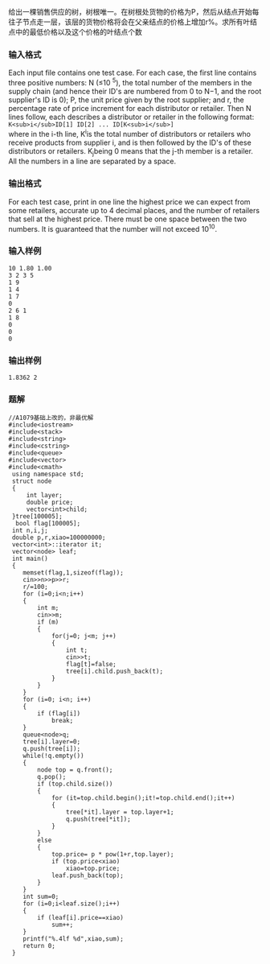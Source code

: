 给出一棵销售供应的树，树根唯一。在树根处货物的价格为P，然后从结点开始每往子节点走一层，该层的货物价格将会在父亲结点的价格上增加r%。求所有叶结点中的最低价格以及这个价格的叶结点个数
### 输入格式
Each input file contains one test case. For each case, the first line contains three positive numbers: N (≤10 
<sup>5</sup>), the total number of the members in the supply chain (and hence their ID's are numbered from 0 to N−1, and the root supplier's ID is 0); P, the unit price given by the root supplier; and r, the percentage rate of price increment for each distributor or retailer. Then N lines follow, each describes a distributor or retailer in the following format:\
`K<sub>i</sub>ID[1] ID[2] ... ID[K<sub>i</sub>]`\
where in the i-th line, K<sup>i</sup>is the total number of distributors or retailers who receive products from supplier i, and is then followed by the ID's of these distributors or retailers. K<sub>j</sub>being 0 means that the j-th member is a retailer. All the numbers in a line are separated by a space.
### 输出格式
For each test case, print in one line the highest price we can expect from some retailers, accurate up to 4 decimal places, and the number of retailers that sell at the highest price. There must be one space between the two numbers.  It is guaranteed that the number will not exceed 10<sup>10</sup>.
### 输入样例
```
10 1.80 1.00
3 2 3 5
1 9
1 4
1 7
0
2 6 1
1 8
0
0
0
```
### 输出样例
```
1.8362 2
```

### 题解
```
//A1079基础上改的，非最优解
#include<iostream>
#include<stack>
#include<string>
#include<cstring>
#include<queue>
#include<vector>
#include<cmath>
 using namespace std;
 struct node
 {
     int layer;
     double price;
     vector<int>child;
 }tree[100005];
  bool flag[100005];
 int n,i,j;
 double p,r,xiao=100000000;
 vector<int>::iterator it;
 vector<node> leaf;
 int main()
 {
    memset(flag,1,sizeof(flag));
    cin>>n>>p>>r;
    r/=100;
    for (i=0;i<n;i++)
    {
        int m;
        cin>>m;
        if (m)
        {
            for(j=0; j<m; j++)
            {
                int t;
                cin>>t;
                flag[t]=false;
                tree[i].child.push_back(t);
            }
        }
    }
    for (i=0; i<n; i++)
    {
        if (flag[i])
            break;
    }
    queue<node>q;
    tree[i].layer=0;
    q.push(tree[i]);
    while(!q.empty())
    {
        node top = q.front();
        q.pop();
        if (top.child.size())
        {
            for (it=top.child.begin();it!=top.child.end();it++)
            {
                tree[*it].layer = top.layer+1;
                q.push(tree[*it]);
            }
        }
        else
        {
            top.price= p * pow(1+r,top.layer);
            if (top.price<xiao)
                xiao=top.price;
            leaf.push_back(top);
        }
    }
    int sum=0;
    for (i=0;i<leaf.size();i++)
    {
        if (leaf[i].price==xiao)
            sum++;
    }
    printf("%.4lf %d",xiao,sum);
    return 0;
 }
```
